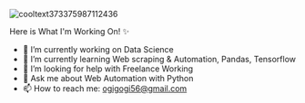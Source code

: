 ![cooltext373375987112436](https://user-images.githubusercontent.com/75084633/103988107-94ea5580-519e-11eb-940d-77e3eaf02e9f.png)

Here is What I'm Working On! ✨ 



- 🔭 I’m currently working on Data Science
- 🌱 I’m currently learning Web scraping & Automation, Pandas, Tensorflow
- 🤔 I’m looking for help with Freelance Working
- 💬 Ask me about Web Automation with Python
- 📫 How to reach me: ogigogi56@gmail.com


